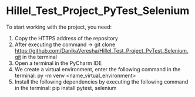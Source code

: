 # Hillel_Test_Project_PyTest_Selenium
To start working with the project, you need:
1. Copy the HTTPS address of the repository
2. After executing the command -> git clone https://github.com/DanikaVeresha/Hillel_Test_Project_PyTest_Selenium.git in the terminal
3. Open a terminal in the PyCharm IDE
4. We create a virtual environment, enter the following command in the terminal: py -m venv <name_virtual_environment>
5. Install the following dependencies by executing the following command in the terminal: pip install pytest, selenium
